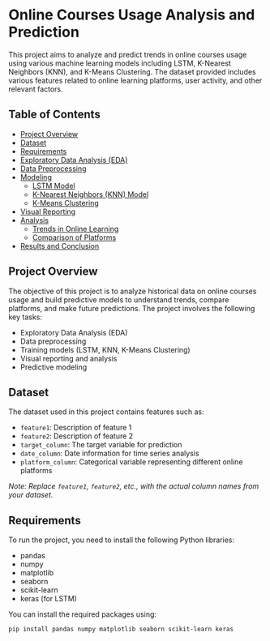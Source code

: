 # Online Courses Usage Analysis and Prediction

This project aims to analyze and predict trends in online courses usage using various machine learning models including LSTM, K-Nearest Neighbors (KNN), and K-Means Clustering. The dataset provided includes various features related to online learning platforms, user activity, and other relevant factors.

## Table of Contents
- [Project Overview](#project-overview)
- [Dataset](#dataset)
- [Requirements](#requirements)
- [Exploratory Data Analysis (EDA)](#exploratory-data-analysis-eda)
- [Data Preprocessing](#data-preprocessing)
- [Modeling](#modeling)
  - [LSTM Model](#lstm-model)
  - [K-Nearest Neighbors (KNN) Model](#k-nearest-neighbors-knn-model)
  - [K-Means Clustering](#k-means-clustering)
- [Visual Reporting](#visual-reporting)
- [Analysis](#analysis)
  - [Trends in Online Learning](#trends-in-online-learning)
  - [Comparison of Platforms](#comparison-of-platforms)
- [Results and Conclusion](#results-and-conclusion)

## Project Overview
The objective of this project is to analyze historical data on online courses usage and build predictive models to understand trends, compare platforms, and make future predictions. The project involves the following key tasks:
- Exploratory Data Analysis (EDA)
- Data preprocessing
- Training models (LSTM, KNN, K-Means Clustering)
- Visual reporting and analysis
- Predictive modeling

## Dataset
The dataset used in this project contains features such as:
- `feature1`: Description of feature 1
- `feature2`: Description of feature 2
- `target_column`: The target variable for prediction
- `date_column`: Date information for time series analysis
- `platform_column`: Categorical variable representing different online platforms

*Note: Replace `feature1`, `feature2`, etc., with the actual column names from your dataset.*

## Requirements
To run the project, you need to install the following Python libraries:
- pandas
- numpy
- matplotlib
- seaborn
- scikit-learn
- keras (for LSTM)

You can install the required packages using:
```bash
pip install pandas numpy matplotlib seaborn scikit-learn keras
